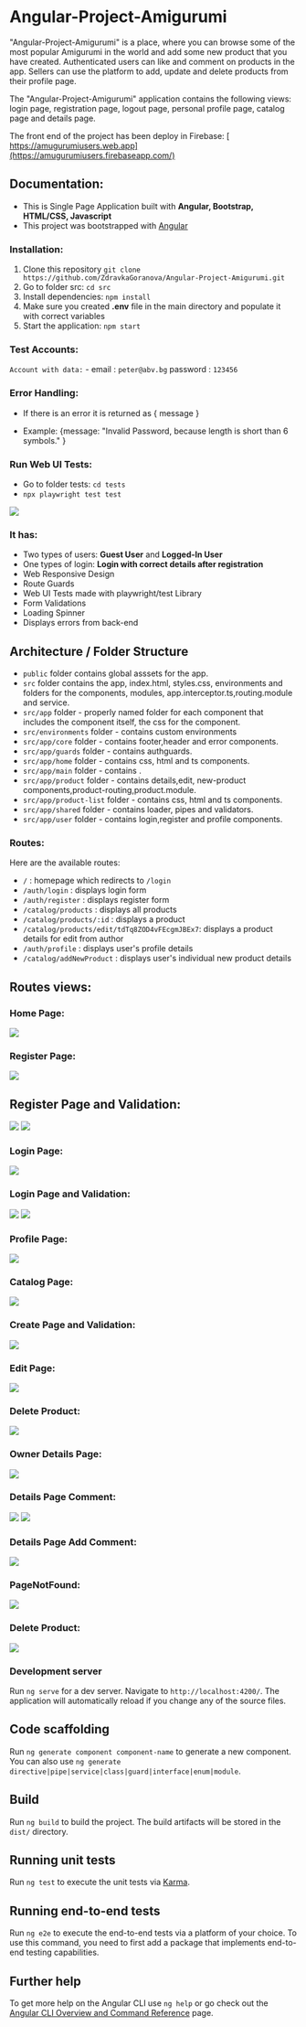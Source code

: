 
#  Angular-Project-Amigurumi

"Angular-Project-Amigurumi" is a place, where you can browse some of the most popular Amigurumi  in the world and add some new product that you have created. Authenticated users can like and comment on products in the app. Sellers can use the platform to add, update and delete products from their profile page.

The  "Angular-Project-Amigurumi"  application contains the following views: login page, registration page, logout page, personal profile page, catalog page and details page.

The front end of the project has been deploy in Firebase: [ https://amugurumiusers.web.app](https://amugurumiusers.firebaseapp.com/)

 ## Documentation:

- This is Single Page Application built with <strong>Angular, Bootstrap, HTML/CSS, Javascript</strong>
- This project was bootstrapped with [Angular](https://github.com/facebook/angular)
  
### Installation:
1. Clone this repository `git clone https://github.com/ZdravkaGoranova/Angular-Project-Amigurumi.git`
2. Go to folder src: `cd src`
3. Install dependencies: `npm install`
4. Make sure you created <strong>.env</strong> file in the main directory and populate it with correct variables
5. Start the application: `npm start`


 ### Test Accounts:
`Account with data:` - email : `peter@abv.bg` password : `123456`

### Error Handling:

- If there is an error it is returned as { message }</p>
- Example: {message: "Invalid Password, because length is short than 6 symbols." }</p>

### Run Web UI Tests:
- Go to folder tests: `cd tests`
- `npx playwright test test`
  
 ![](/uiTests.jpg)
  
### It has:
- Two types of users: <strong>Guest User</strong> and <strong>Logged-In User</strong>
- One types of login:  <strong>Login with correct details after registration</strong>
- Web Responsive Design
- Route Guards
- Web UI Tests made with playwright/test Library
- Form Validations
- Loading Spinner
- Displays errors from back-end
  

 ## Architecture /  Folder Structure
 
 - `public` folder contains global asssets for the app.
 - `src` folder contains the app, index.html, styles.css, environments and folders for the components, modules, app.interceptor.ts,routing.module and service.
 - `src/app` folder - properly named folder for each component that includes the component itself, the css  for the component.
 - `src/environments` folder - contains custom environments
 - `src/app/core` folder - contains footer,header and error components.
  - `src/app/guards` folder -  contains authguards.
 - `src/app/home` folder - contains css, html and ts components.
 - `src/app/main` folder -  contains </app-product-list>.
 - `src/app/product` folder - contains details,edit, new-product components,product-routing,product.module.
 - `src/app/product-list` folder - contains css, html and ts components.
 - `src/app/shared` folder - contains loader, pipes and validators.
 - `src/app/user` folder - contains login,register and profile components.
   
 ### Routes:

Here are the available routes:

- `/` : homepage which redirects to `/login`
- `/auth/login` : displays login form
- `/auth/register` : displays register form
- `/catalog/products` : displays all products
- `/catalog/products/:id` : displays a product
- `/catalog/products/edit/tdTq8ZOD4vFEcgmJBEx7`: displays a  product details for edit from author
- `/auth/profile` : displays user's profile details
- `/catalog/addNewProduct` : displays user's individual new  product details

  
 ## Routes views:

 ###  Home Page:
![](/HomePage.jpg)
 ### Register Page:
![](/PageRegister.jpg)
## Register  Page and Validation:
![](RegisterValidation.jpg)
![](RegisterError.jpg)

###  Login Page:
![](/PageLogin.jpg)

###  Login  Page and Validation:
![](LoginValidation.jpg)
![](LoginErrorHandling.jpg)
###  Profile Page:
![](/ProfilePage.jpg)

###  Catalog  Page:
![](/CatalogProfilePage.jpg)

###  Create  Page and Validation:
![](CreateValidation.png)

###  Edit Page:
![](/EditPage.jpg)

###  Delete Product:
![](/del.jpg)

###  Owner Details Page:
![](/OwnerDetailsPage.jpg)

###  Details Page Comment:
![](/ListComment.jpg)
![](/ListComment2.jpg)

###  Details Page Add Comment:
![](/AddComment.jpg)

### PageNotFound:
![](/404.jpg)

###  Delete Product:
![](/del.jpg)


###  Development server

Run `ng serve` for a dev server. Navigate to `http://localhost:4200/`. The application will automatically reload if you change any of the source files.

## Code scaffolding

Run `ng generate component component-name` to generate a new component. You can also use `ng generate directive|pipe|service|class|guard|interface|enum|module`.

## Build

Run `ng build` to build the project. The build artifacts will be stored in the `dist/` directory.

## Running unit tests

Run `ng test` to execute the unit tests via [Karma](https://karma-runner.github.io).

## Running end-to-end tests

Run `ng e2e` to execute the end-to-end tests via a platform of your choice. To use this command, you need to first add a package that implements end-to-end testing capabilities.

## Further help

To get more help on the Angular CLI use `ng help` or go check out the [Angular CLI Overview and Command Reference](https://angular.io/cli) page.
